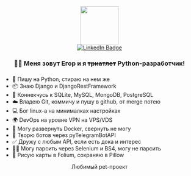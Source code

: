 <div id="header" align="center">
  <img src="https://media.giphy.com/media/lP8xu5t2DLGG045H8F/giphy.gif" width="100"/>
<!--   <img src="https://ibb.co/3YcDn8T"/> -->


<div id="badges" align="center">
    <a href="https://www.linkedin.com/in/egor-datsishin/">
  <img src="https://img.shields.io/badge/LinkedIn-blue?logo=linkedin&logoColor=white&style=for-the-badge" alt="LinkedIn Badge"/>
  </a>
</div>

<img src="https://komarev.com/ghpvc/?username=datsishin&style=flat-square&color=blue" alt=""/>
  
<!--    Добро пожаловать!
  <img src="https://media.giphy.com/media/hvRJCLFzcasrR4ia7z/giphy.gif" width="30px"/> -->
<!-- 
  <div align="center">
  <img src="https://media.giphy.com/media/dWesBcTLavkZuG35MI/giphy.gif" width="600" height="300"/> -->
<!-- </div> -->
  ###
  ### :man_technologist: Меня зовут Егор и я <del>триатлет</del> Python-разработчик!
  ###
  
 </div>
<ul>
  <li>🐍 Пишу на Python, стираю на нем же</li>
  <li>📦 Знаю Django и DjangoRestFramework</li>
  <li>🔗 Коннекчусь к SQLite, MySQL, MongoDB, PostgreSQL</li>
  <li>☁️ Владею Git, коммичу и пушу в github, от merge потею </li>
  <li>💻 Бог linux-а на минималках настройках</li>
  <li>🌍 DevOps на уровне VPN на VPS/VDS</li>
  <li>🐳 Могу развернуть Docker, свернуть не могу</li>
  <li>🤖 Творю ботов через pyTelegramBotAPI</li>
  <li>✅ Дружу с любым API, если есть дока и интерес</li>
  <li>🕵🏻 Могу парсить через Selenium и BS4, могу не парсить</li>
  <li>🎨 Рисую карты в Folium, сохраняю в Pillow</li>
</ul>

  <div align="center">
  Любимый pet-проект
  </div>
